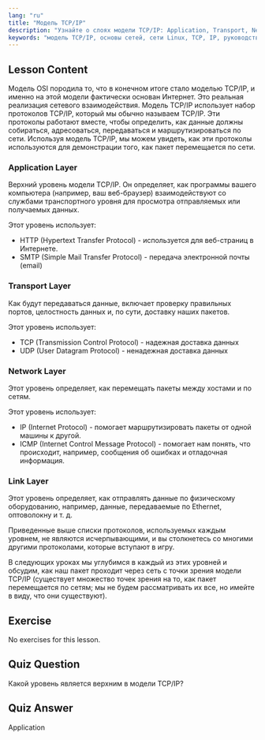 ```yaml
---
lang: "ru"
title: "Модель TCP/IP"
description: "Узнайте о слоях модели TCP/IP: Application, Transport, Network и Link. Поймите, как данные передаются по сетям. Начните свой путь в сетевых технологиях Linux!"
keywords: "модель TCP/IP, основы сетей, сети Linux, TCP, IP, руководство для начинающих, сетевые уровни, руководство"
---
```


## Lesson Content

Модель OSI породила то, что в конечном итоге стало моделью TCP/IP, и именно на этой модели фактически основан Интернет. Это реальная реализация сетевого взаимодействия. Модель TCP/IP использует набор протоколов TCP/IP, который мы обычно называем TCP/IP. Эти протоколы работают вместе, чтобы определить, как данные должны собираться, адресоваться, передаваться и маршрутизироваться по сети. Используя модель TCP/IP, мы можем увидеть, как эти протоколы используются для демонстрации того, как пакет перемещается по сети.

### Application Layer

Верхний уровень модели TCP/IP. Он определяет, как программы вашего компьютера (например, ваш веб-браузер) взаимодействуют со службами транспортного уровня для просмотра отправляемых или получаемых данных.

Этот уровень использует:

- HTTP (Hypertext Transfer Protocol) - используется для веб-страниц в Интернете.
- SMTP (Simple Mail Transfer Protocol) - передача электронной почты (email)

### Transport Layer

Как будут передаваться данные, включает проверку правильных портов, целостность данных и, по сути, доставку наших пакетов.

Этот уровень использует:

- TCP (Transmission Control Protocol) - надежная доставка данных
- UDP (User Datagram Protocol) - ненадежная доставка данных

### Network Layer

Этот уровень определяет, как перемещать пакеты между хостами и по сетям.

Этот уровень использует:

- IP (Internet Protocol) - помогает маршрутизировать пакеты от одной машины к другой.
- ICMP (Internet Control Message Protocol) - помогает нам понять, что происходит, например, сообщения об ошибках и отладочная информация.

### Link Layer

Этот уровень определяет, как отправлять данные по физическому оборудованию, например, данные, передаваемые по Ethernet, оптоволокну и т. д.

Приведенные выше списки протоколов, используемых каждым уровнем, не являются исчерпывающими, и вы столкнетесь со многими другими протоколами, которые вступают в игру.

В следующих уроках мы углубимся в каждый из этих уровней и обсудим, как наш пакет проходит через сеть с точки зрения модели TCP/IP (существует множество точек зрения на то, как пакет перемещается по сетям; мы не будем рассматривать их все, но имейте в виду, что они существуют).

## Exercise

No exercises for this lesson.

## Quiz Question

Какой уровень является верхним в модели TCP/IP?

## Quiz Answer

Application
